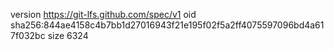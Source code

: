version https://git-lfs.github.com/spec/v1
oid sha256:844ae4158c4b7bb1d27016943f21e195f02f5a2ff4075597096bd4a617f032bc
size 6324
